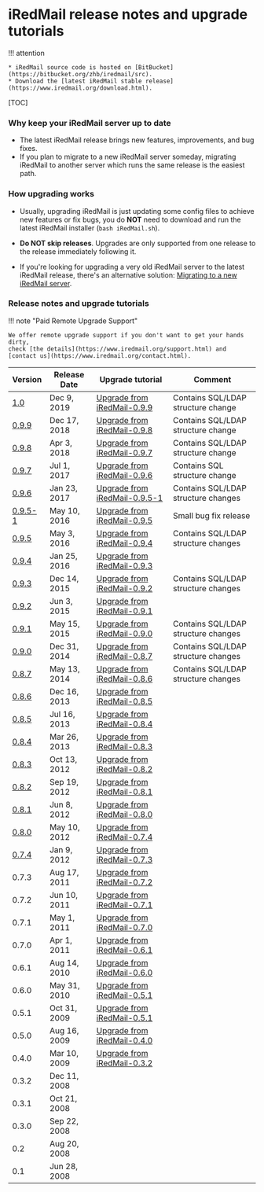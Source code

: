 # iRedMail release notes and upgrade tutorials

!!! attention

    * iRedMail source code is hosted on [BitBucket](https://bitbucket.org/zhb/iredmail/src).
    * Download the [latest iRedMail stable release](https://www.iredmail.org/download.html).

[TOC]

### Why keep your iRedMail server up to date

* The latest iRedMail release brings new features, improvements, and bug fixes.
* If you plan to migrate to a new iRedMail server someday, migrating iRedMail
  to another server which runs the same release is the easiest path.

### How upgrading works

* Usually, upgrading iRedMail is just updating some config files to achieve new
  features or fix bugs, you do __NOT__ need to download and run the latest
  iRedMail installer (`bash iRedMail.sh`).

* __Do NOT skip releases__. Upgrades are only supported from one release to the
  release immediately following it.

* If you're looking for upgrading a very old iRedMail server to the latest
  iRedMail release, there's an alternative solution:
  [Migrating to a new iRedMail server](./migrate.to.new.iredmail.server.html).

### Release notes and upgrade tutorials

!!! note "Paid Remote Upgrade Support"

    We offer remote upgrade support if you don't want to get your hands dirty,
    check [the details](https://www.iredmail.org/support.html) and
    [contact us](https://www.iredmail.org/contact.html).

Version | Release Date | Upgrade tutorial | Comment
---|---|---|---
[1.0](https://forum.iredmail.org/topic16275) | Dec 9, 2019 | [Upgrade from iRedMail-0.9.9](./upgrade.iredmail.0.9.9-1.0.html) | Contains SQL/LDAP structure change
[0.9.9](https://forum.iredmail.org/topic15064.html) | Dec 17, 2018 | [Upgrade from iRedMail-0.9.8](./upgrade.iredmail.0.9.8-0.9.9.html) | Contains SQL/LDAP structure change
[0.9.8](https://forum.iredmail.org/topic14077.html) | Apr 3, 2018 | [Upgrade from iRedMail-0.9.7](./upgrade.iredmail.0.9.7-0.9.8.html) | Contains SQL/LDAP structure change
[0.9.7](https://forum.iredmail.org/topic12944.html) | Jul 1, 2017 | [Upgrade from iRedMail-0.9.6](./upgrade.iredmail.0.9.6-0.9.7.html) | Contains SQL structure change
[0.9.6](https://forum.iredmail.org/topic12262.html) | Jan 23, 2017 | [Upgrade from iRedMail-0.9.5-1](./upgrade.iredmail.0.9.5.1-0.9.6.html) | Contains SQL/LDAP structure changes
[0.9.5-1](https://forum.iredmail.org/topic11049.html) | May 10, 2016 | [Upgrade from iRedMail-0.9.5](./upgrade.iredmail.0.9.5-0.9.5-1.html) | Small bug fix release
[0.9.5](https://forum.iredmail.org/topic10994.html) | May 3, 2016 | [Upgrade from iRedMail-0.9.4](./upgrade.iredmail.0.9.4-0.9.5.html) | Contains SQL/LDAP structure changes
[0.9.4](https://forum.iredmail.org/topic10512.html) | Jan 25, 2016 | [Upgrade from iRedMail-0.9.3](./upgrade.iredmail.0.9.3-0.9.4.html)
[0.9.3](https://forum.iredmail.org/topic10261.html) | Dec 14, 2015 | [Upgrade from iRedMail-0.9.2](./upgrade.iredmail.0.9.2-0.9.3.html) | Contains SQL/LDAP structure changes
[0.9.2](https://forum.iredmail.org/topic9280.html) | Jun 3, 2015 | [Upgrade from iRedMail-0.9.1](./upgrade.iredmail.0.9.1-0.9.2.html)
[0.9.1](https://forum.iredmail.org/topic9144.html) | May 15, 2015 | [Upgrade from iRedMail-0.9.0](./upgrade.iredmail.0.9.0-0.9.1.html) | Contains SQL/LDAP structure changes
[0.9.0](https://forum.iredmail.org/topic8443.html) | Dec 31, 2014 | [Upgrade from iRedMail-0.8.7](./upgrade.iredmail.0.8.7-0.9.0.html) | Contains SQL/LDAP structure changes
[0.8.7](https://forum.iredmail.org/topic6872-news-announcements-bug-fixes-iredmail087-has-been-released.html) | May 13, 2014 | [Upgrade from iRedMail-0.8.6](./upgrade.iredmail.0.8.6-0.8.7.html) | Contains SQL/LDAP structure changes
[0.8.6](https://forum.iredmail.org/topic5831-iredmail086-has-been-released.html) | Dec 16, 2013 | [Upgrade from iRedMail-0.8.5](./upgrade.iredmail.0.8.5-0.8.6.html)
[0.8.5](https://forum.iredmail.org/topic5167-news-announcements-bug-fixes-iredmail085-has-been-released.html) | Jul 16, 2013 | [Upgrade from iRedMail-0.8.4](./upgrade.iredmail.0.8.4-0.8.5.html)
[0.8.4](https://forum.iredmail.org/topic4646-news-announcements-bug-fixes-iredmail084-has-been-released.html) | Mar 26, 2013 | [Upgrade from iRedMail-0.8.3](./upgrade.iredmail.0.8.3-0.8.4.html)
[0.8.3](https://forum.iredmail.org/topic4016-news-announcements-bug-fixes-iredmail083-has-been-released.html) | Oct 13, 2012 | [Upgrade from iRedMail-0.8.2](./upgrade.iredmail.0.8.2-0.8.3.html)
[0.8.2](https://forum.iredmail.org/topic3913-news-announcements-bug-fixes-iredmail082-has-been-released.html) | Sep 19, 2012 | [Upgrade from iRedMail-0.8.1](./upgrade.iredmail.0.8.1-0.8.2.html)
[0.8.1](https://forum.iredmail.org/topic3499-news-announcements-bug-fixes-iredmail081-has-been-released.html) | Jun 8, 2012 | [Upgrade from iRedMail-0.8.0](./upgrade.iredmail.0.8.0-0.8.1.html)
[0.8.0](https://forum.iredmail.org/topic3345.html) | May 10, 2012 | [Upgrade from iRedMail-0.7.4](./upgrade.iredmail.0.7.4-0.8.0.html)
[0.7.4](https://forum.iredmail.org/topic2816-iredmail074-has-been-released.html) | Jan 9, 2012 | [Upgrade from iRedMail-0.7.3](./upgrade.iredmail.0.7.3-0.7.4.html)
0.7.3| Aug 17, 2011 | [Upgrade from iRedMail-0.7.2](./upgrade.iredmail.0.7.2-0.7.3.html)
0.7.2 | Jun 10, 2011 | [Upgrade from iRedMail-0.7.1](./upgrade.iredmail.0.7.1-0.7.2.html)
0.7.1 | May 1, 2011 | [Upgrade from iRedMail-0.7.0](./upgrade.iredmail.0.7.0-0.7.1.html)
0.7.0 | Apr 1, 2011 | [Upgrade from iRedMail-0.6.1](./upgrade.iredmail.0.6.1-0.7.0.html)
0.6.1 | Aug 14, 2010 | [Upgrade from iRedMail-0.6.0](./upgrade.iredmail.0.6.0-0.6.1.html)
0.6.0 | May 31, 2010 | [Upgrade from iRedMail-0.5.1](./upgrade.iredmail.0.5.1-0.6.0.html)
0.5.1 | Oct 31, 2009 | [Upgrade from iRedMail-0.5.1](./upgrade.iredmail.0.5.0-0.5.1.html)
0.5.0 | Aug 16, 2009 | [Upgrade from iRedMail-0.4.0](./upgrade.iredmail.0.4.0-0.5.0.html)
0.4.0 | Mar 10, 2009 | [Upgrade from iRedMail-0.3.2](./upgrade.iredmail.0.3.2-0.4.0.html)
0.3.2 | Dec 11, 2008
0.3.1 | Oct 21, 2008
0.3.0 | Sep 22, 2008
0.2 |  Aug 20, 2008
0.1 | Jun 28, 2008
